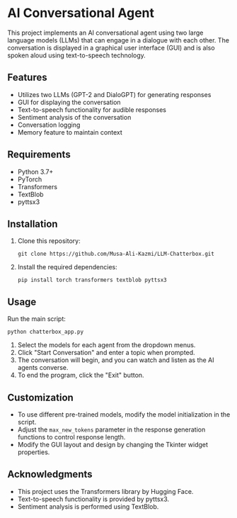 # AI Conversational Agent

This project implements an AI conversational agent using two large language models (LLMs) that can engage in a dialogue with each other. The conversation is displayed in a graphical user interface (GUI) and is also spoken aloud using text-to-speech technology.

## Features

- Utilizes two LLMs (GPT-2 and DialoGPT) for generating responses
- GUI for displaying the conversation
- Text-to-speech functionality for audible responses
- Sentiment analysis of the conversation
- Conversation logging
- Memory feature to maintain context

## Requirements

- Python 3.7+
- PyTorch
- Transformers
- TextBlob
- pyttsx3

## Installation

1. Clone this repository:
   ```
   git clone https://github.com/Musa-Ali-Kazmi/LLM-Chatterbox.git
   ```

2. Install the required dependencies:
   ```
   pip install torch transformers textblob pyttsx3
   ```

## Usage

Run the main script:

```
python chatterbox_app.py
```

1. Select the models for each agent from the dropdown menus.
2. Click "Start Conversation" and enter a topic when prompted.
3. The conversation will begin, and you can watch and listen as the AI agents converse.
4. To end the program, click the "Exit" button.

## Customization

- To use different pre-trained models, modify the model initialization in the script.
- Adjust the `max_new_tokens` parameter in the response generation functions to control response length.
- Modify the GUI layout and design by changing the Tkinter widget properties.


## Acknowledgments

- This project uses the Transformers library by Hugging Face.
- Text-to-speech functionality is provided by pyttsx3.
- Sentiment analysis is performed using TextBlob.

